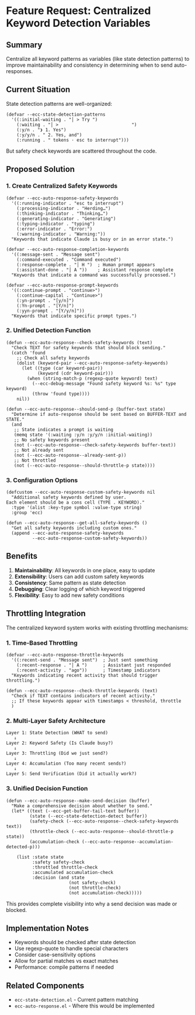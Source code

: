 # Feature Request: Centralized Keyword Detection Variables

## Summary
Centralize all keyword patterns as variables (like state detection patterns) to improve maintainability and consistency in determining when to send auto-responses.

## Current Situation
State detection patterns are well-organized:
```elisp
(defvar --ecc-state-detection-patterns
  '((:initial-waiting . "│ > Try ")
    (:waiting . "│ >                            ")
    (:y/n . "❯ 1. Yes")
    (:y/y/n . " 2. Yes, and")
    (:running . " tokens · esc to interrupt")))
```

But safety check keywords are scattered throughout the code.

## Proposed Solution

### 1. Create Centralized Safety Keywords
```elisp
(defvar --ecc-auto-response-safety-keywords
  '((:running-indicator . "esc to interrupt")
    (:processing-indicator . "Herding…")
    (:thinking-indicator . "Thinking…")
    (:generating-indicator . "Generating")
    (:typing-indicator . "typing")
    (:error-indicator . "Error:")
    (:warning-indicator . "Warning:"))
  "Keywords that indicate Claude is busy or in an error state.")

(defvar --ecc-auto-response-completion-keywords
  '((:message-sent . "Message sent")
    (:command-executed . "Command executed")
    (:response-complete . "│ H ")  ; Human prompt appears
    (:assistant-done . "│ A "))    ; Assistant response complete
  "Keywords that indicate a command was successfully processed.")

(defvar --ecc-auto-response-prompt-keywords
  '((:continue-prompt . "continue>")
    (:continue-capital . "Continue>")
    (:yn-prompt . "[y/n]")
    (:Yn-prompt . "[Y/n]")
    (:yyn-prompt . "[Y/y/n]"))
  "Keywords that indicate specific prompt types.")
```

### 2. Unified Detection Function
```elisp
(defun --ecc-auto-response--check-safety-keywords (text)
  "Check TEXT for safety keywords that should block sending."
  (catch 'found
    ;; Check all safety keywords
    (dolist (keyword-pair --ecc-auto-response-safety-keywords)
      (let ((type (car keyword-pair))
            (keyword (cdr keyword-pair)))
        (when (string-match-p (regexp-quote keyword) text)
          (--ecc-debug-message "Found safety keyword %s: %s" type keyword)
          (throw 'found type))))
    nil))

(defun --ecc-auto-response--should-send-p (buffer-text state)
  "Determine if auto-response should be sent based on BUFFER-TEXT and STATE."
  (and
   ;; State indicates a prompt is waiting
   (memq state '(:waiting :y/n :y/y/n :initial-waiting))
   ;; No safety keywords present
   (not (--ecc-auto-response--check-safety-keywords buffer-text))
   ;; Not already sent
   (not (--ecc-auto-response--already-sent-p))
   ;; Not throttled
   (not (--ecc-auto-response--should-throttle-p state))))
```

### 3. Configuration Options
```elisp
(defcustom --ecc-auto-response-custom-safety-keywords nil
  "Additional safety keywords defined by user.
Each element should be a cons cell (TYPE . KEYWORD)."
  :type '(alist :key-type symbol :value-type string)
  :group 'ecc)

(defun --ecc-auto-response--get-all-safety-keywords ()
  "Get all safety keywords including custom ones."
  (append --ecc-auto-response-safety-keywords
          --ecc-auto-response-custom-safety-keywords))
```

## Benefits

1. **Maintainability**: All keywords in one place, easy to update
2. **Extensibility**: Users can add custom safety keywords
3. **Consistency**: Same pattern as state detection
4. **Debugging**: Clear logging of which keyword triggered
5. **Flexibility**: Easy to add new safety conditions

## Throttling Integration

The centralized keyword system works with existing throttling mechanisms:

### 1. Time-Based Throttling
```elisp
(defvar --ecc-auto-response-throttle-keywords
  '((:recent-send . "Message sent")  ; Just sent something
    (:recent-response . "│ A ")      ; Assistant just responded
    (:recent-activity . "ago"))      ; Timestamp indicators
  "Keywords indicating recent activity that should trigger throttling.")

(defun --ecc-auto-response--check-throttle-keywords (text)
  "Check if TEXT contains indicators of recent activity."
  ;; If these keywords appear with timestamps < threshold, throttle
  )
```

### 2. Multi-Layer Safety Architecture
```
Layer 1: State Detection (WHAT to send)
   ↓
Layer 2: Keyword Safety (Is Claude busy?)
   ↓
Layer 3: Throttling (Did we just send?)
   ↓
Layer 4: Accumulation (Too many recent sends?)
   ↓
Layer 5: Send Verification (Did it actually work?)
```

### 3. Unified Decision Function
```elisp
(defun --ecc-auto-response--make-send-decision (buffer)
  "Make a comprehensive decision about whether to send."
  (let* ((text (--ecc-get-buffer-tail-text buffer))
         (state (--ecc-state-detection-detect buffer))
         (safety-check (--ecc-auto-response--check-safety-keywords text))
         (throttle-check (--ecc-auto-response--should-throttle-p state))
         (accumulation-check (--ecc-auto-response--accumulation-detected-p)))
    
    (list :state state
          :safety safety-check
          :throttled throttle-check
          :accumulated accumulation-check
          :decision (and state
                        (not safety-check)
                        (not throttle-check)
                        (not accumulation-check)))))
```

This provides complete visibility into why a send decision was made or blocked.

## Implementation Notes

- Keywords should be checked after state detection
- Use regexp-quote to handle special characters
- Consider case-sensitivity options
- Allow for partial matches vs exact matches
- Performance: compile patterns if needed

## Related Components
- `ecc-state-detection.el` - Current pattern matching
- `ecc-auto-response.el` - Where this would be implemented